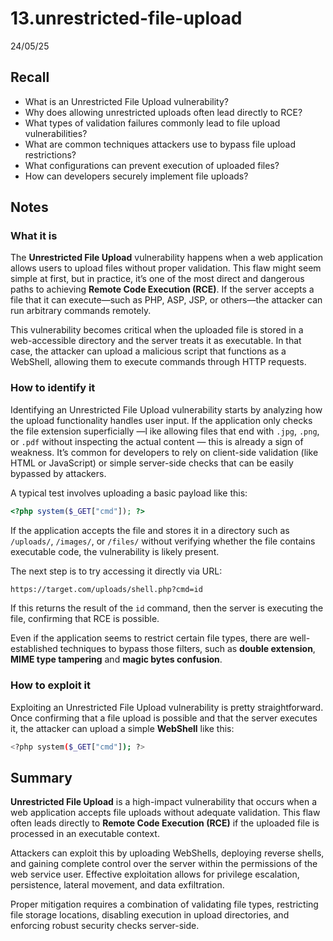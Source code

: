 # 13.unrestricted-file-upload

24/05/25

## Recall

- What is an Unrestricted File Upload vulnerability?
- Why does allowing unrestricted uploads often lead directly to RCE?
- What types of validation failures commonly lead to file upload vulnerabilities?
- What are common techniques attackers use to bypass file upload restrictions?
- What configurations can prevent execution of uploaded files?
- How can developers securely implement file uploads?

## Notes

### What it is

The **Unrestricted File Upload** vulnerability happens when a web application allows users to upload files without proper validation. This flaw might seem simple at first, but in practice, it’s one of the most direct and dangerous paths to achieving **Remote Code Execution (RCE)**. If the server accepts a file that it can execute—such as PHP, ASP, JSP, or others—the attacker can run arbitrary commands remotely.

This vulnerability becomes critical when the uploaded file is stored in a web-accessible directory and the server treats it as executable. In that case, the attacker can upload a malicious script that functions as a WebShell, allowing them to execute commands through HTTP requests.

### How to identify it

Identifying an Unrestricted File Upload vulnerability starts by analyzing how the upload functionality handles user input. If the application only checks the file extension superficially —l ike allowing files that end with `.jpg`, `.png`, or `.pdf` without inspecting the actual content — this is already a sign of weakness. It’s common for developers to rely on client-side validation (like HTML or JavaScript) or simple server-side checks that can be easily bypassed by attackers.

A typical test involves uploading a basic payload like this:

```php
<?php system($_GET["cmd"]); ?>
```

If the application accepts the file and stores it in a directory such as `/uploads/`, `/images/`, or `/files/` without verifying whether the file contains executable code, the vulnerability is likely present.

The next step is to try accessing it directly via URL:

```bash
https://target.com/uploads/shell.php?cmd=id
```

If this returns the result of the `id` command, then the server is executing the file, confirming that RCE is possible.

Even if the application seems to restrict certain file types, there are well-established techniques to bypass those filters, such as **double extension**, **MIME type tampering** and **magic bytes confusion**.

### How to exploit it

Exploiting an Unrestricted File Upload vulnerability is pretty straightforward. Once confirming that a file upload is possible and that the server executes it, the attacker can upload a simple **WebShell** like this:

```bash
<?php system($_GET["cmd"]); ?>
```

## Summary

**Unrestricted File Upload** is a high-impact vulnerability that occurs when a web application accepts file uploads without adequate validation. This flaw often leads directly to **Remote Code Execution (RCE)** if the uploaded file is processed in an executable context.

Attackers can exploit this by uploading WebShells, deploying reverse shells, and gaining complete control over the server within the permissions of the web service user. Effective exploitation allows for privilege escalation, persistence, lateral movement, and data exfiltration.

Proper mitigation requires a combination of validating file types, restricting file storage locations, disabling execution in upload directories, and enforcing robust security checks server-side.